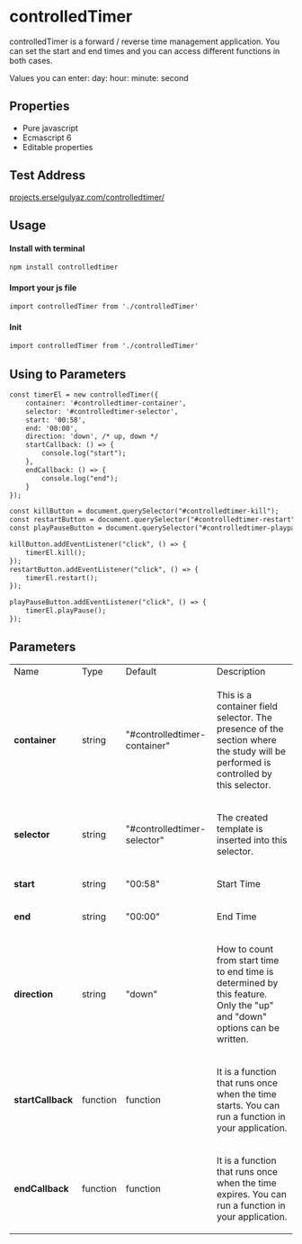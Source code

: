 # controlledTimer
controlledTimer is a forward / reverse time management application. You can set the start and end times and you can access different functions in both cases.

Values you can enter: day: hour: minute: second

## Properties
* Pure javascript
* Ecmascript 6
* Editable properties

## Test Address
[projects.erselgulyaz.com/controlledtimer/](http://projects.erselgulyaz.com/controlledtimer/)

## Usage
#### Install with terminal
```html
npm install controlledtimer
```
#### Import your js file
```html
import controlledTimer from './controlledTimer'
```
#### Init
```html
import controlledTimer from './controlledTimer'
```
## Using to Parameters
```html
const timerEl = new controlledTimer({  
	container: '#controlledtimer-container',  
	selector: '#controlledtimer-selector',  
	start: '00:58',  
	end: '00:00',  
	direction: 'down', /* up, down */  
	startCallback: () => {    
		console.log("start");  
	},  
	endCallback: () => {    
		console.log("end");  
	}
});

const killButton = document.querySelector("#controlledtimer-kill");
const restartButton = document.querySelector("#controlledtimer-restart");
const playPauseButton = document.querySelector("#controlledtimer-playpause");

killButton.addEventListener("click", () => { 
	timerEl.kill();
});
restartButton.addEventListener("click", () => {  
	timerEl.restart();
});

playPauseButton.addEventListener("click", () => {  
	timerEl.playPause();
});
```

## Parameters

<table>
	<tr>
      <td>Name</td>
      <td>Type</td>
      <td>Default</td>
      <td>Description</td>
    </tr>
    <tr>
      <td>
      <strong>container</strong>
      </td>
      <td>
      string
      </td>
      <td>
"#controlledtimer-container"
      </td>
      <td>
      <p>This is a container field selector. The presence of the section where the study will be performed is controlled by this selector.</p>
      </td>
    </tr>
    <tr>
      <td>
      <strong>selector</strong>
      </td>
      <td>
      string
      </td>
      <td>
"#controlledtimer-selector"
      </td>
      <td>
      <p>The created template is inserted into this selector.</p>
      </td>
    </tr>
    <tr>
      <td>
      <strong>start</strong>
      </td>
      <td>
      string
      </td>
      <td>
"00:58"
      </td>
      <td>
      <p>Start Time</p>
      </td>
    </tr>
    <tr>
      <td>
      <strong>end</strong>
      </td>
      <td>
      string
      </td>
      <td>
"00:00"
      </td>
      <td>
      <p>End Time</p>
      </td>
    </tr>
    <tr>
      <td>
      <strong>direction</strong>
      </td>
      <td>
      string
      </td>
      <td>
"down"
      </td>
      <td>
      <p>How to count from start time to end time is determined by this feature. Only the "up" and "down" options can be written.</p>
      </td>
    </tr>
    <tr>
      <td>
      <strong>startCallback</strong>
      </td>
      <td>
      function
      </td>
      <td>
function
      </td>
      <td>
      <p>  
It is a function that runs once when the time starts. You can run a function in your application.</p>
      </td>
    </tr>
    <tr>
      <td>
      <strong>endCallback</strong>
      </td>
      <td>
      function
      </td>
      <td>
function
      </td>
      <td>
      <p>  
It is a function that runs once when the time expires. You can run a function in your application.</p>
      </td>
    </tr>
     

</table>